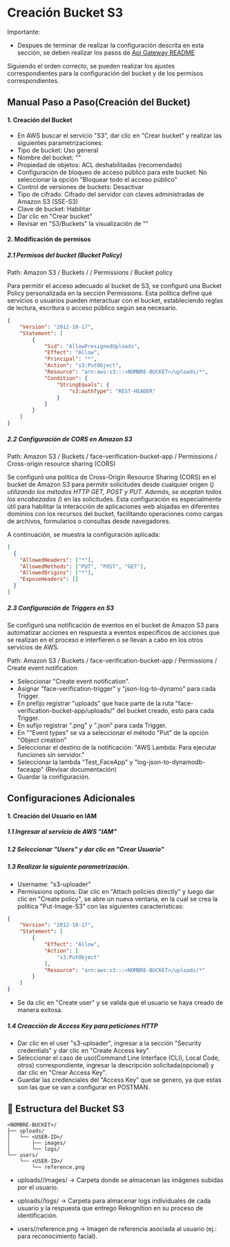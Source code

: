 
# Creación Bucket S3

Importante: 

- Despues de terminar de realizar la configuración descrita en esta sección, se deben realizar los pasos de [Api Gateway  README](./ApiGateway_to_HTTP.md)

Siguiendo el orden correcto, se pueden realizar los ajustes correspondientes para la configuración del bucket y de los permisos correspondientes.

## Manual Paso a Paso(Creación del Bucket)

#### 1. Creación del Bucket

- En AWS buscar el servicio "S3", dar clic en "Crear bucket" y realizar las siguientes parametrizaciones:
- Tipo de bucket: Uso general
- Nombre del bucket: "<NOMBRE-BUCKET>"
- Propiedad de objetos: ACL deshabilitadas (recomendado)
- Configuración de bloqueo de acceso público para este bucket: No seleccionar la opción "Bloquear todo el acceso público"
- Control de versiones de buckets: Desactivar
- Tipo de cifrado: Cifrado del servidor con claves administradas de Amazon S3 (SSE-S3)
- Clave de bucket: Habilitar
- Dar clic en "Crear bucket"
- Revisar en "S3/Buckets" la visualización de "<NOMBRE-BUCKET>"


#### 2. Modificación de permisos 


##### 2.1 Permisos del bucket (Bucket Policy)    

Path: Amazon S3 / Buckets / <TU-BUCKET> / Permissions / Bucket policy

Para permitir el acceso adecuado al bucket de S3, se configuró una Bucket Policy personalizada en la sección Permissions. Esta política define qué servicios o usuarios pueden interactuar con el bucket, estableciendo reglas de lectura, escritura o acceso público según sea necesario.
```json
{
    "Version": "2012-10-17",
    "Statement": [
        {
            "Sid": "AllowPresignedUploads",
            "Effect": "Allow",
            "Principal": "*",
            "Action": "s3:PutObject",
            "Resource": "arn:aws:s3:::<NOMBRE-BUCKET>/uploads/*",
            "Condition": {
                "StringEquals": {
                    "s3:authType": "REST-HEADER"
                }
            }
        }
    ]
}
```


##### 2.2 Configuración de CORS en Amazon S3
  

Path: Amazon S3 / Buckets / face-verification-bucket-app / Permissions / Cross-origin resource sharing (CORS)


Se configuró una política de Cross-Origin Resource Sharing (CORS) en el bucket de Amazon S3 para permitir solicitudes desde cualquier origen (*) utilizando los métodos HTTP GET, POST y PUT. Además, se aceptan todos los encabezados (*) en las solicitudes. Esta configuración es especialmente útil para habilitar la interacción de aplicaciones web alojadas en diferentes dominios con los recursos del bucket, facilitando operaciones como cargas de archivos, formularios o consultas desde navegadores.​

A continuación, se muestra la configuración aplicada:  

```json
[
  {
    "AllowedHeaders": ["*"],
    "AllowedMethods": ["PUT", "POST", "GET"],
    "AllowedOrigins": ["*"],
    "ExposeHeaders": []
  }
]


```


##### 2.3 Configuración de Triggers en S3


Se configuró una notificación de eventos en el bucket de Amazon S3 para automatizar acciones en respuesta a eventos específicos de acciones que se realizan en el proceso e interfieren o se llevan a cabo en los otros servicios de AWS.

Path: Amazon S3 / Buckets / face-verification-bucket-app / Permissions / Create event notification


- Seleccionar "Create event notification".
- Asignar "face-verification-trigger" y "json-log-to-dynamo" para cada Trigger.
- En prefijo registrar "uploads" que hace parte de la ruta "face-verification-bucket-app/uploads/" del bucket creado, esto para cada Trigger.
- En sufijo registrar ".png" y ".json" para cada Trigger.
- En ""Event types" se va a seleccionar el método "Put" de la opción "Object creation"
- Seleccionar el destino de la notificación: "AWS Lambda: Para ejecutar funciones sin servidor.​"
- Seleccionar la lambda "Test_FaceApp" y "log-json-to-dynamodb-faceapp" (Revisar documentación)
- Guardar la configuración.


## Configuraciones Adicionales

#### 1. Creación del Usuario en IAM

##### 1.1 Ingresar al servicio de AWS "IAM"
##### 1.2 Seleccionar "Users" y dar clic en "Crear Usuario"
##### 1.3 Realizar la siguiente parametrización.

- Username: "s3-uploader"
- Permissions options: Dar clic en "Attach policies directly" y luego dar clic en "Create policy", se abre un nueva ventana, en la cual se crea la politica "Put-Image-S3" con las siguientes caracteristicas:

```json
{
    "Version": "2012-10-17",
    "Statement": [
        {
            "Effect": "Allow",
            "Action": [
                "s3:PutObject"
            ],
            "Resource": "arn:aws:s3:::<NOMBRE-BUCKET>/uploads/*"
        }
    ]
}

```

- Se da clic en "Create user" y se valida que el usuario se haya creado de manera exitosa.


##### 1.4 Creacción de Access Key para peticiones HTTP

- Dar clic en el user "s3-uploader", ingresar a la sección "Security credentials" y dar clic en "Create Access key".
- Seleccionar el caso de uso(Command Line Interface (CLI), Local Code, otros) correspondiente, ingresar la descripción solicitada(opcional) y dar clic en "Crear Access Key".
- Guardar las credenciales del "Access Key" que se genero, ya que estas son las que se van a configurar en POSTMAN.


## 📂 Estructura del Bucket S3

```plaintext
<NOMBRE-BUCKET>/
├── uploads/
│   └── <USER-ID>/
│       ├── images/
│       └── logs/
└── users/
    └── <USER-ID>/
        └── reference.png

```

- uploads/<USER-ID>/images/ → Carpeta donde se almacenan las imágenes subidas por el usuario.

- uploads/<USER-ID>/logs/ → Carpeta para almacenar logs individuales de cada usuario y la respuesta que entrego Rekognition en su proceso de identificación.

- users/<USER-ID>/reference.png → Imagen de referencia asociada al usuario (ej.: para reconocimiento facial).
